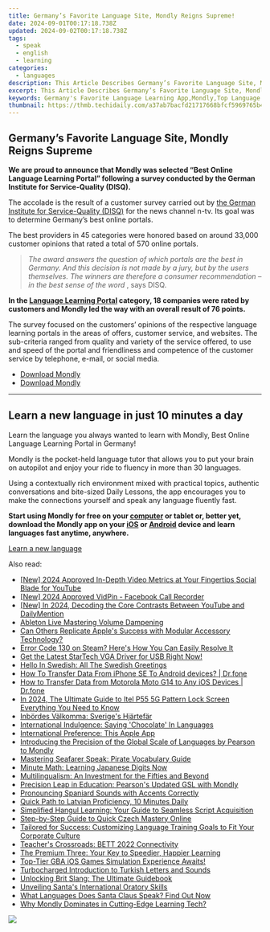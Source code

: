 ```yaml
---
title: Germany’s Favorite Language Site, Mondly Reigns Supreme!
date: 2024-09-01T00:17:18.738Z
updated: 2024-09-02T00:17:18.738Z
tags:
  - speak
  - english
  - learning
categories:
  - languages
description: This Article Describes Germany’s Favorite Language Site, Mondly Reigns Supreme!
excerpt: This Article Describes Germany’s Favorite Language Site, Mondly Reigns Supreme!
keywords: Germany's Favorite Language Learning App,Mondly,Top Language Apps in Germany,Best German Language Sites for Learners,Mondly Supremacy in Language Education,Popular Online Language Courses in Germany,Effective German Language Study Methods
thumbnail: https://thmb.techidaily.com/a37ab7bacfd21717668bfcf5969765b4a3a3d0a9b78c5dad2639277dfb76f19b.jpg
---
```


## Germany’s Favorite Language Site, Mondly Reigns Supreme

 **We are proud to announce that Mondly was selected “Best Online Language Learning Portal” following a survey conducted by the German Institute for Service-Quality (DISQ).**

 The accolade is the result of a customer survey carried out by [the German Institute for Service-Quality (DISQ)](https://disq.de/online-portale-preis.html) for the news channel n-tv. Its goal was to determine Germany’s best online portals.

 The best providers in 45 categories were honored based on around 33,000 customer opinions that rated a total of 570 online portals.

> _The award answers the question of which portals are the best in Germany. And this decision is not made by a jury, but by the users themselves. The winners are therefore a consumer recommendation – in the best sense of the word_ , says DISQ.

 **In the [Language Learning Portal](https://disq.de/2019/20190528-Online-Portale-Preis-Lernportale-Sprachen.html) category, 18 companies were rated by customers and Mondly led the way with an overall result of 76 points.**

 The survey focused on the customers’ opinions of the respective language learning portals in the areas of offers, customer service, and websites. The sub-criteria ranged from quality and variety of the service offered, to use and speed of the portal and friendliness and competence of the customer service by telephone, e-mail, or social media.

* [Download Mondly](https://www.facebook.com/sharer/sharer.php?u=https%3A%2F%2Fwww.mondly.com%2Fblog%2Fmondly-best-online-language-learning-portal%2F&t=Mondly+is+Best+Online+Language+Learning+Portal+in+Germany "Share on Facebook")
* [Download Mondly](https://shop.mondly.com/affiliate.php?ACCOUNT=ATISTUDI&AFFILIATE=108875&PATH=https://www.mondly.com?AFFILIATE=108875)

---

## Learn a new language in just 10 minutes a day

 Learn the language you always wanted to learn with Mondly, Best Online Language Learning Portal in Germany!

 Mondly is the pocket-held language tutor that allows you to put your brain on autopilot and enjoy your ride to fluency in more than 30 languages.

 Using a contextually rich environment mixed with practical topics, authentic conversations and bite-sized Daily Lessons, the app encourages you to make the connections yourself and speak any language fluently fast.

 **Start using Mondly for free on your [computer](https://app.adjust.io/5ixfg4k?campaign=blog-post-id-4593&fallback=https%3A%2F%2Fapp.mondly.com?avangate%5Fsrc=blog-post-id-4593&redirect%5Fandroid=https%3A%2F%2Fplay.google.com%2Fstore%2Fapps%2Fdetails%3Fid%3Dcom.atistudios.mondly.languages&redirect%5Fios=https%3A%2F%2Fitunes.apple.com%2Fapp%2Fid987873536&redirect%5Fmacos=https%3A%2F%2Fapp.mondly.com?avangate%5Fsrc=blog-post-id-4593) or tablet or, better yet, download the Mondly app on your [iOS](https://app.adjust.io/5ixfg4k?campaign=blog-post-id-4593&fallback=https%3A%2F%2Fapp.mondly.com?avangate%5Fsrc=blog-post-id-4593&redirect%5Fandroid=https%3A%2F%2Fplay.google.com%2Fstore%2Fapps%2Fdetails%3Fid%3Dcom.atistudios.mondly.languages&redirect%5Fios=https%3A%2F%2Fitunes.apple.com%2Fapp%2Fid987873536&redirect%5Fmacos=https%3A%2F%2Fapp.mondly.com?avangate%5Fsrc=blog-post-id-4593) or [Android](https://app.adjust.io/5ixfg4k?campaign=blog-post-id-4593&fallback=https%3A%2F%2Fapp.mondly.com?avangate%5Fsrc=blog-post-id-4593&redirect%5Fandroid=https%3A%2F%2Fplay.google.com%2Fstore%2Fapps%2Fdetails%3Fid%3Dcom.atistudios.mondly.languages&redirect%5Fios=https%3A%2F%2Fitunes.apple.com%2Fapp%2Fid987873536&redirect%5Fmacos=https%3A%2F%2Fapp.mondly.com?avangate%5Fsrc=blog-post-id-4593) device and learn languages fast anytime, anywhere.**

[Learn a new language](https://adjt.mondly.com/5ixfg4k?campaign=blog-post-id-4593&fallback=https%3A%2F%2Fapp.mondly.com%3Futm%5Fmedium%3Dblog%5Fblog-post-id-4593%26utm%5Fsource%3Dblog-post-id-4593&redirect%5Fmacos=https%3A%2F%2Fapp.mondly.com%3Futm%5Fmedium%3Dblog%5Fblog-post-id-4593%26utm%5Fsource%3Dblog-post-id-4593&redirect%5Fandroid=https%3A%2F%2Fplay.google.com%2Fstore%2Fapps%2Fdetails%3Fid%3Dcom.atistudios.mondly.languages%3Futm%5Fmedium%3Dblog%5Fblog-post-id-4593%26utm%5Fsource%3Dblog-post-id-4593&redirect%5Fios=https%3A%2F%2Fapps.apple.com%2Fapp%2Fapple-store%2Fid987873536%3Fpt%3D78954800%26ct%3Dblog-post-id-4593%26mt%3D8 "Learn a new language")

<ins class="adsbygoogle"
     style="display:block"
     data-ad-format="autorelaxed"
     data-ad-client="ca-pub-7571918770474297"
     data-ad-slot="1223367746"></ins>



<ins class="adsbygoogle"
     style="display:block"
     data-ad-client="ca-pub-7571918770474297"
     data-ad-slot="8358498916"
     data-ad-format="auto"
     data-full-width-responsive="true"></ins>





<span class="atpl-alsoreadstyle">Also read:</span>
<div><ul>
<li><a href="https://youtube-data.techidaily.com/024-approved-in-depth-video-metrics-at-your-fingertips-social-blade-for-youtube/"><u>[New] 2024 Approved  In-Depth Video Metrics at Your Fingertips  Social Blade for YouTube</u></a></li>
<li><a href="https://facebook-video-recording.techidaily.com/new-2024-approved-vidpin-facebook-call-recorder/"><u>[New] 2024 Approved  VidPin - Facebook Call Recorder</u></a></li>
<li><a href="https://facebook-record-videos.techidaily.com/new-in-2024-decoding-the-core-contrasts-between-youtube-and-dailymention/"><u>[New] In 2024, Decoding the Core Contrasts Between YouTube and DailyMention</u></a></li>
<li><a href="https://extra-resources.techidaily.com/ableton-live-mastering-volume-dampening/"><u>Ableton Live  Mastering Volume Dampening</u></a></li>
<li><a href="https://hardware-reviews.techidaily.com/can-others-replicate-apples-success-with-modular-accessory-technology/"><u>Can Others Replicate Apple's Success with Modular Accessory Technology?</u></a></li>
<li><a href="https://win-answers.techidaily.com/error-code-130-on-steam-heres-how-you-can-easily-resolve-it/"><u>Error Code 130 on Steam? Here's How You Can Easily Resolve It</u></a></li>
<li><a href="https://hardware-help.techidaily.com/get-the-latest-startech-vga-driver-for-usb-right-now/"><u>Get the Latest StarTech VGA Driver for USB Right Now!</u></a></li>
<li><a href="https://mondly-stories.techidaily.com/hello-in-swedish-all-the-swedish-greetings/"><u>Hello In Swedish: All The Swedish Greetings</u></a></li>
<li><a href="https://review-topics.techidaily.com/how-to-transfer-data-from-iphone-se-to-android-devices-drfone-by-drfone-transfer-data-from-ios-transfer-data-from-ios/"><u>How To Transfer Data From iPhone SE To Android devices? | Dr.fone</u></a></li>
<li><a href="https://android-transfer.techidaily.com/how-to-transfer-data-from-motorola-moto-g14-to-any-ios-devices-drfone-by-drfone-transfer-from-android-transfer-from-android/"><u>How to Transfer Data from Motorola Moto G14 to Any iOS Devices | Dr.fone</u></a></li>
<li><a href="https://unlock-android.techidaily.com/in-2024-the-ultimate-guide-to-itel-p55-5g-pattern-lock-screen-everything-you-need-to-know-by-drfone-android/"><u>In 2024, The Ultimate Guide to Itel P55 5G Pattern Lock Screen Everything You Need to Know</u></a></li>
<li><a href="https://mondly-stories.techidaily.com/inbordes-valkomma-sveriges-hjartefar/"><u>Inbördes Välkomma: Sverige's Hjärtefär</u></a></li>
<li><a href="https://mondly-stories.techidaily.com/international-indulgence-saying-chocolate-in-languages/"><u>International Indulgence: Saying 'Chocolate' In Languages</u></a></li>
<li><a href="https://mondly-stories.techidaily.com/international-preference-this-apple-app/"><u>International Preference: This Apple App</u></a></li>
<li><a href="https://mondly-stories.techidaily.com/introducing-the-precision-of-the-global-scale-of-languages-by-pearson-to-mondly/"><u>Introducing the Precision of the Global Scale of Languages by Pearson to Mondly</u></a></li>
<li><a href="https://mondly-stories.techidaily.com/mastering-seafarer-speak-pirate-vocabulary-guide/"><u>Mastering Seafarer Speak: Pirate Vocabulary Guide</u></a></li>
<li><a href="https://mondly-stories.techidaily.com/minute-math-learning-japanese-digits-now/"><u>Minute Math: Learning Japanese Digits Now</u></a></li>
<li><a href="https://mondly-stories.techidaily.com/multilingualism-an-investment-for-the-fifties-and-beyond/"><u>Multilingualism: An Investment for the Fifties and Beyond</u></a></li>
<li><a href="https://mondly-stories.techidaily.com/precision-leap-in-education-pearsons-updated-gsl-with-mondly/"><u>Precision Leap in Education: Pearson's Updated GSL with Mondly</u></a></li>
<li><a href="https://mondly-stories.techidaily.com/pronouncing-spaniard-sounds-with-accents-correctly/"><u>Pronouncing Spaniard Sounds with Accents Correctly</u></a></li>
<li><a href="https://mondly-stories.techidaily.com/quick-path-to-latvian-proficiency-10-minutes-daily/"><u>Quick Path to Latvian Proficiency, 10 Minutes Daily</u></a></li>
<li><a href="https://mondly-stories.techidaily.com/simplified-hangul-learning-your-guide-to-seamless-script-acquisition/"><u>Simplified Hangul Learning: Your Guide to Seamless Script Acquisition</u></a></li>
<li><a href="https://mondly-stories.techidaily.com/step-by-step-guide-to-quick-czech-mastery-online/"><u>Step-by-Step Guide to Quick Czech Mastery Online</u></a></li>
<li><a href="https://mondly-stories.techidaily.com/tailored-for-success-customizing-language-training-goals-to-fit-your-corporate-culture/"><u>Tailored for Success: Customizing Language Training Goals to Fit Your Corporate Culture</u></a></li>
<li><a href="https://mondly-stories.techidaily.com/teachers-crossroads-bett-2022-connectivity/"><u>Teacher's Crossroads: BETT 2022 Connectivity</u></a></li>
<li><a href="https://mondly-stories.techidaily.com/the-premium-three-your-key-to-speedier-happier-learning/"><u>The Premium Three: Your Key to Speedier, Happier Learning</u></a></li>
<li><a href="https://games-able.techidaily.com/1719172227578-top-tier-gba-ios-games-simulation-experience-awaits/"><u>Top-Tier GBA iOS Games Simulation Experience Awaits!</u></a></li>
<li><a href="https://mondly-stories.techidaily.com/turbocharged-introduction-to-turkish-letters-and-sounds/"><u>Turbocharged Introduction to Turkish Letters and Sounds</u></a></li>
<li><a href="https://mondly-stories.techidaily.com/unlocking-brit-slang-the-ultimate-guidebook/"><u>Unlocking Brit Slang: The Ultimate Guidebook</u></a></li>
<li><a href="https://mondly-stories.techidaily.com/unveiling-santas-international-oratory-skills/"><u>Unveiling Santa's International Oratory Skills</u></a></li>
<li><a href="https://mondly-stories.techidaily.com/what-languages-does-santa-claus-speak-find-out-now/"><u>What Languages Does Santa Claus Speak? Find Out Now</u></a></li>
<li><a href="https://mondly-stories.techidaily.com/why-mondly-dominates-in-cutting-edge-learning-tech/"><u>Why Mondly Dominates in Cutting-Edge Learning Tech?</u></a></li>
</ul></div>

<!-- affiliate ads begin -->
<a href="https://secure.2checkout.com/order/checkout.php?PRODS=37100474&QTY=1&AFFILIATE=108875&CART=1"><img src="https://awario.com/images/pages/index/img-leads-1280@1x.avif" border="0"></a>
<!-- affiliate ads end -->